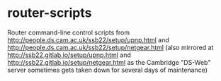 # router-scripts
Router command-line control scripts from http://people.ds.cam.ac.uk/ssb22/setup/upnp.html and http://people.ds.cam.ac.uk/ssb22/setup/netgear.html
(also mirrored at http://ssb22.gitlab.io/setup/upnp.html and http://ssb22.gitlab.io/setup/netgear.html as the Cambridge "DS-Web" server sometimes gets taken down for several days of maintenance)
